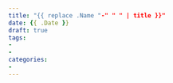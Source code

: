 ```yaml
---
title: "{{ replace .Name "-" " " | title }}"
date: {{ .Date }}
draft: true
tags:
- 
- 
categories:
- 
---
```


